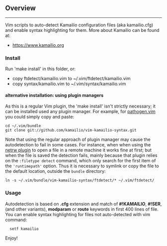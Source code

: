## Overview ##
--------

Vim scripts to auto-detect Kamailio configuration files (aka kamailio.cfg)
and enable syntax highlighting for them. More about Kamailio can be found at:

  * https://www.kamailio.org

### Install ###

Run 'make install' in this folder, or:

  * copy ftdetect/kamailio.vim to ~/.vim/ftdetect/kamailio.vim
  * copy syntax/kamailio.vim to ~/.vim/syntax/kamailio.vim

#### alternative installation: using plugin managers ####

As this is a regular Vim plugin, the 'make install' isn't strictly necessary; it can be installed used any plugin manager.
For example, for [pathogen.vim](https://github.com/tpope/vim-pathogen) you could simply copy and paste:

    cd ~/.vim/bundle
    git clone git://github.com/kamailio/vim-kamailio-syntax.git

Note that using the regular approach of plugin manager may cause the autodetection to fail in some cases. For instance, when when using the [netrw plugin](http://www.vim.org/scripts/script.php?script_id=1075) to open a file in a remote machine it works fine at first; but when the file is saved the detection fails, mainly because that plugin relies on the `:filetype detect` command, which only search for the first item of the `'runtimepath'` option. Thus it is necessary to symlink or copy the file to the default location, outside the `bundle` directory:

    ln -s ~/.vim/bundle/vim-kamailio-syntax/ftdetect/* ~/.vim/ftdetect/


### Usage ###

Autodetection is based on __.cfg__ extension and match of __#!KAMAILIO__,
__#!SER__, (and other variants), __modparam__ or __route__ keywords in
first 400 lines of file. You can enable syntax highlighting for files
not auto-detected with vim command:

```
  setf kamailio
```

Enjoy!
